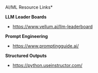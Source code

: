 AI/ML Resource Links*


**LLM Leader Boards**
- https://www.vellum.ai/llm-leaderboard

**Prompt Engineering**
- https://www.promptingguide.ai/

**Structured Outputs**
- https://python.useinstructor.com/
